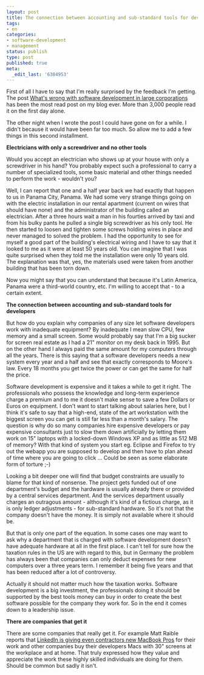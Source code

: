 ```yaml
---
layout: post
title: The connection between accounting and sub-standard tools for developers
tags:
- en
categories:
- software-development
- management
status: publish
type: post
published: true
meta:
  _edit_last: '6384953'
---
```

<p>First of all I have to say that I'm really surprised by the feedback I'm getting. The post <a href="http://www.stephan-schwab.com/2008/04/02/1207196893482.html">What's wrong with software development in large corporations</a> has been the most read post on my blog ever. More than 3,000 people read it on the first day alone.</p>

<p>The other night when I wrote the post I could have gone on for a while. I didn't because it would have been far too much. So allow me to add a few things in this second installment.</p>

<p><strong>Electricians with only a screwdriver and no other tools</strong></p>

<p>Would you accept an electrician who shows up at your house with only a screwdriver in his hand? You probably expect such a professional to carry a number of specialized tools, some basic material and other things needed to perform the work - wouldn't you?</p>

<p>Well, I can report that one and a half year back we had exactly that happen to us in Panama City, Panama. We had some very strange things going on with the electric installation in our rental apartment (current on wires that should have none) and the administrator of the building called an electrician. After a three hours wait a man in his fourties arrived by taxi and from his bulky pants he pulled a single big screwdriver as his only tool. He then started to loosen and tighten some screws holding wires in place and never managed to solved the problem. I had the opportunity to see for myself a good part of the building's electrical wiring and I have to say that it looked to me as it were at least 50 years old. You can imagine that I was quite surprised when they told me the installation were only 10 years old. The explanation was that, yes, the materials used were taken from another building that has been torn down.</p>

<p>Now you might say that you can understand that because it's Latin America, Panama were a third-world country, etc. I'm willing to accept that - to a certain extent.</p>

<p><strong>The connection between accounting and sub-standard tools for developers</strong></p>

<p>But how do you explain why companies of any size let software developers work with inadequate equipment? By inadequate I mean slow CPU, few memory and a small screen. Some would probably say that I'm a big sucker for screen real estate as I had a 21" monitor on my desk back in 1995. But on the other hand I always paid the same amount for my computers through all the years. There is this saying that a software developers needs a new system every year and a half and see that exactly corresponds to Moore's law. Every 18 months you get twice the power or can get the same for half the price.</p>

<p>Software development is expensive and it takes a while to get it right. The professionals who possess the knowledge and long-term experience charge a premium and to me it doesn't make sense to save a few Dollars or Euros on equipment. I don't want to start talking about salaries here, but I think it's safe to say that a high-end, state of the art workstation with the biggest screen you can get is still far less than a month's salary. The question is why do so many companies hire expensive developers or pay expensive consultants just to slow them down artificially by letting them work on 15" laptops with a locked-down Windows XP and as little as 512 MB of memory? With that kind of system you start eg. Eclipse and Firefox to try out the webapp you are supposed to develop and then have to plan ahead of time where you are going to click ... Could be seen as some elaborate form of torture ;-)</p>

<p>Looking a bit deeper one will find that budget constraints are usually to blame for that kind of nonsense. The project gets funded out of one department's budget and the hardware is usually already there or provided by a central services department. And the services department usually charges an outragous amount - although it's kind of a fictious charge, as it is only ledger adjustments - for sub-standard hardware. So it's not that the company doesn't have the money. It is simply not available where it should be.</p>

<p>But that is only one part of the equation. In some cases one may want to ask why a department that is charged with software development doesn't have adequate hardware at all in the first place. I can't tell for sure how the taxation rules in the US are with regard to this, but in Germany the problem has always been that companies can only deduct expenses for new computers over a three years term. I remember it being five years and that has been reduced after a lot of controversy.</p>

<p>Actually it should not matter much how the taxation works. Software development is a big investment, the professionals doing it should be supported by the best tools money can buy in order to create the best software possible for the company they work for. So in the end it comes down to a leadership issue.</p>

<p><strong>There are companies that get it</strong></p>

<p>There are some companies that really get it. For example Matt Raible reports that <a href="http://raibledesigns.com/rd/entry/first_day_at_linkedin">LinkedIn is giving even contractors new MacBook Pros</a> for their work and other companies buy their developers Macs with 30" screens at the workplace and at home. That truly expressed how they value and appreciate the work these highly skilled individuals are doing for them. Should be common but sadly it isn't.</p>

